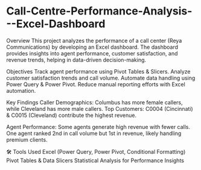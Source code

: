 # Call-Centre-Performance-Analysis---Excel-Dashboard

Overview
This project analyzes the performance of a call center (Reya Communications) by developing an Excel dashboard. The dashboard provides insights into agent performance, customer satisfaction, and revenue trends, helping in data-driven decision-making.

Objectives
Track agent performance using Pivot Tables & Slicers.
Analyze customer satisfaction trends and call volume.
Automate data handling using Power Query & Power Pivot.
Reduce manual reporting efforts with Excel automation.

Key Findings
Caller Demographics:
Columbus has more female callers, while Cleveland has more male callers.
Top Customers: C0004 (Cincinnati) & C0015 (Cleveland) contribute the highest revenue.

Agent Performance:
Some agents generate high revenue with fewer calls.
One agent ranked 2nd in call volume but 1st in revenue, likely handling premium clients.

🛠️ Tools Used
Excel (Power Query, Power Pivot, Conditional Formatting)
Pivot Tables & Data Slicers
Statistical Analysis for Performance Insights


